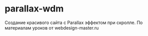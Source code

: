 # parallax-wdm
Создание красивого сайта с Parallax эффектом при скролле. По материалам уроков от webdesign-master.ru
